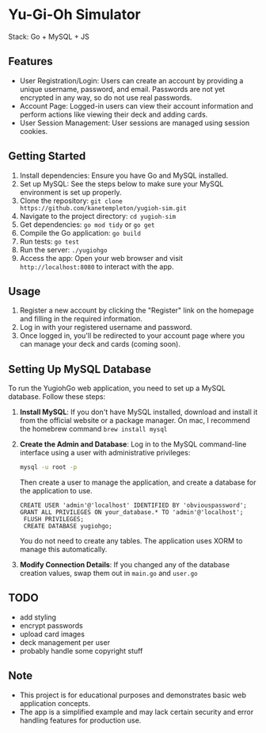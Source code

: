# Yu-Gi-Oh Simulator

Stack: Go + MySQL + JS



## Features

- User Registration/Login: Users can create an account by providing a unique username, password, and email. Passwords are not yet encrypted in any way, so do not use real passwords.
- Account Page: Logged-in users can view their account information and perform actions like viewing their deck and adding cards.
- User Session Management: User sessions are managed using session cookies.

## Getting Started

1. Install dependencies: Ensure you have Go and MySQL installed.
2. Set up MySQL: See the steps below to make sure your MySQL environment is set up properly.
3. Clone the repository: `git clone https://github.com/kanetempleton/yugioh-sim.git`
4. Navigate to the project directory: `cd yugioh-sim`
5. Get dependencies: `go mod tidy` or `go get`
6. Compile the Go application: `go build`
7. Run tests: `go test`
8. Run the server: `./yugiohgo`
9. Access the app: Open your web browser and visit `http://localhost:8080` to interact with the app.

## Usage

1. Register a new account by clicking the "Register" link on the homepage and filling in the required information.
2. Log in with your registered username and password.
3. Once logged in, you'll be redirected to your account page where you can manage your deck and cards (coming soon).


## Setting Up MySQL Database

To run the YugiohGo web application, you need to set up a MySQL database. Follow these steps:

1. **Install MySQL**: If you don't have MySQL installed, download and install it from the official website or a package manager. On mac, I recommend the homebrew command `brew install mysql`

2. **Create the Admin and Database**: Log in to the MySQL command-line interface using a user with administrative privileges:

   ```bash
   mysql -u root -p
   ```

   Then create a user to manage the application, and create a database for the application to use.

   ```MySQL
   CREATE USER 'admin'@'localhost' IDENTIFIED BY 'obviouspassword';
   GRANT ALL PRIVILEGES ON your_database.* TO 'admin'@'localhost';
    FLUSH PRIVILEGES;
    CREATE DATABASE yugiohgo;
    ```

    You do not need to create any tables. The application uses XORM to manage this automatically.

3. **Modify Connection Details**: If you changed any of the database creation values, swap them out in `main.go` and `user.go`


## TODO
- add styling
- encrypt passwords
- upload card images
- deck management per user
- probably handle some copyright stuff

## Note

- This project is for educational purposes and demonstrates basic web application concepts.
- The app is a simplified example and may lack certain security and error handling features for production use.
